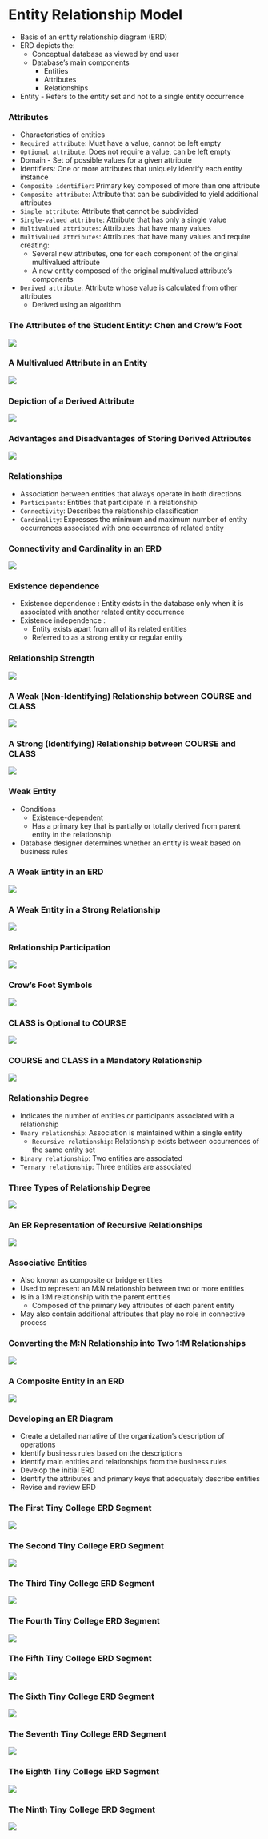 # Entity Relationship Model
- Basis of an entity relationship diagram (ERD) 
- ERD depicts the:
	- Conceptual database as viewed by end user
	- Database’s main components
		- Entities
		- Attributes
		- Relationships
- Entity - Refers to the entity set and not to a single entity occurrence

### Attributes
- Characteristics of entities
- `Required attribute`: Must have a value, cannot be left empty
- `Optional attribute`: Does not require a value, can be left empty
- Domain - Set of possible values for a given attribute
- Identifiers: One or more attributes that uniquely identify each entity instance
- `Composite identifier`: Primary key composed of more than one attribute
- `Composite attribute`: Attribute that can be subdivided to yield additional attributes
- `Simple attribute`: Attribute that cannot be subdivided
- `Single-valued attribute`: Attribute that has only a single value
- `Multivalued attributes`: Attributes that have many values
- `Multivalued attributes`: Attributes that have many values and require creating:
	- Several new attributes, one for each component of the original multivalued attribute
	- A new entity composed of the original multivalued attribute’s components
- `Derived attribute`: Attribute whose value is calculated from other attributes
	- Derived using an algorithm 


### The Attributes of the Student Entity: Chen and Crow’s Foot
![](../images/Pasted%20image%2020250206233749.png)
### A Multivalued Attribute in an Entity
![](../images/Pasted%20image%2020250206233905.png)

### Depiction of a Derived Attribute
![](../images/Pasted%20image%2020250206234022.png)

### Advantages and Disadvantages of Storing Derived Attributes
![](../images/Pasted%20image%2020250206234043.png)

### Relationships
- Association between entities that always operate in both directions
- `Participants`: Entities that participate in a relationship
- `Connectivity`: Describes the relationship classification
- `Cardinality`: Expresses the minimum and maximum number of entity occurrences associated with one occurrence of related entity

### Connectivity and Cardinality in an ERD
![](../images/Pasted%20image%2020250206234144.png)

### Existence dependence
- Existence dependence : Entity exists in the database only when it is associated with another related entity occurrence
- Existence independence : 
	- Entity exists apart from all of its related entities
	- Referred to as a strong entity or regular entity

### Relationship Strength
![](../images/Pasted%20image%2020250206234422.png)

### A Weak (Non-Identifying) Relationship between COURSE and CLASS
![](../images/Pasted%20image%2020250206234446.png)

### A Strong (Identifying) Relationship between COURSE and CLASS
![](../images/Pasted%20image%2020250206234513.png)

### Weak Entity
- Conditions 
	- Existence-dependent 
	- Has a primary key that is partially or totally derived from parent entity in the relationship
- Database designer determines whether an entity is weak based on business rules

### A Weak Entity in an ERD
![](../images/Pasted%20image%2020250206234555.png)

### A Weak Entity in a Strong Relationship
![](../images/Pasted%20image%2020250206234612.png)

### Relationship Participation
![](../images/Pasted%20image%2020250206234659.png)

### Crow’s Foot Symbols
![](../images/Pasted%20image%2020250206234717.png)

### CLASS is Optional to COURSE
![](../images/Pasted%20image%2020250206234734.png)

### COURSE and CLASS in a Mandatory Relationship
![](../images/Pasted%20image%2020250206234825.png)

### Relationship Degree
- Indicates the number of entities or participants associated with a relationship
- `Unary relationship`: Association is maintained within a single entity 
	- `Recursive relationship`: Relationship exists between occurrences of the same entity set
- `Binary relationship`: Two entities are associated
- `Ternary relationship`: Three entities are associated

### Three Types of Relationship Degree
![](../images/Pasted%20image%2020250206235024.png)

### An ER Representation of Recursive Relationships
![](../images/Pasted%20image%2020250206235044.png)

### Associative Entities
- Also known as composite or bridge entities
- Used to represent an M:N relationship between two or more entities
- Is in a 1:M relationship with the parent entities
	- Composed of the primary key attributes of each parent entity
- May also contain additional attributes that play no role in connective process

### Converting the M:N Relationship into Two 1:M Relationships
![](../images/Pasted%20image%2020250206235144.png)

### A Composite Entity in an ERD
![](../images/Pasted%20image%2020250206235157.png)

### Developing an ER Diagram
- Create a detailed narrative of the organization’s  description of operations
- Identify business rules based on the descriptions
- Identify main entities and relationships from the business rules
- Develop the initial ERD
- Identify the attributes and primary keys that adequately describe entities
- Revise and review ERD

### The First Tiny College ERD Segment
![](../images/Pasted%20image%2020250206235241.png)

### The Second Tiny College ERD Segment 
![](../images/Pasted%20image%2020250206235256.png)

### The Third Tiny College ERD Segment 
![](../images/Pasted%20image%2020250206235314.png)

### The Fourth Tiny College ERD Segment
![](../images/Pasted%20image%2020250206235341.png)

### The Fifth Tiny College ERD Segment
![](../images/Pasted%20image%2020250206235356.png)

### The Sixth Tiny College ERD Segment
![](../images/Pasted%20image%2020250206235409.png)

### The Seventh Tiny College ERD Segment
![](../images/Pasted%20image%2020250206235420.png)

### The Eighth Tiny College ERD Segment 
![](../images/Pasted%20image%2020250206235434.png)

### The Ninth Tiny College ERD Segment
![](../images/Pasted%20image%2020250206235446.png)












